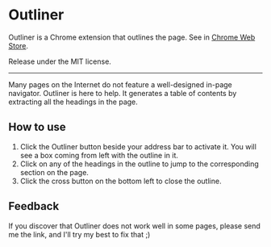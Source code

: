 Outliner
====

Outliner is a Chrome extension that outlines the page. See in [Chrome Web Store](https://chrome.google.com/webstore/detail/kdabjjgkcfjdlbpneackoihbkdpdmodp).

Release under the MIT license.


- - - - -


Many pages on the Internet do not feature a well-designed in-page navigator. Outliner is here to help. It generates a table of contents by extracting all the headings in the page.


How to use
----

1. Click the Outliner button beside your address bar to activate it. You will see a box coming from left with the outline in it.
2. Click on any of the headings in the outline to jump to the corresponding section on the page.
3. Click the cross button on the bottom left to close the outline.


Feedback
----

If you discover that Outliner does not work well in some pages, please send me the link, and I'll try my best to fix that ;)